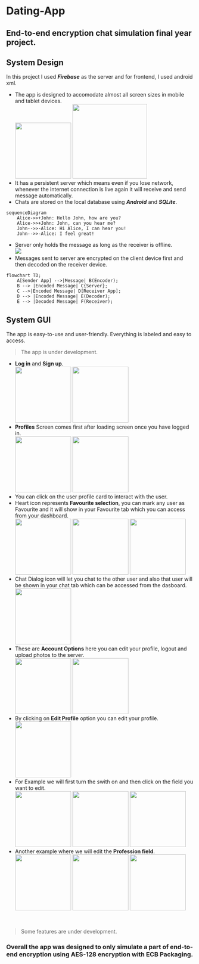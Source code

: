 # Dating-App

## End-to-end encryption chat simulation final year project.

## System Design

In this project I used ***Firebase*** as the server and for frontend, I used android xml. 

* The app is designed to accomodate almost all screen sizes in mobile and tablet devices.</br><img src="https://user-images.githubusercontent.com/39789077/229717013-c8b6befe-07ed-4ced-9ca8-efb1417b4544.jpg" width="150"> <img src="https://user-images.githubusercontent.com/39789077/232704562-55806b06-93cb-4cb3-b3ac-fbd65dfa6ab7.jpg" width="200"></br>
* It has a persistent server which means even if you lose network, whenever the internet connection is live again it will receive and send message automatically.
* Chats are stored on the local database using ***Android*** and ***SQLite***.
```mermaid
sequenceDiagram
    Alice->>+John: Hello John, how are you?
    Alice->>+John: John, can you hear me?
    John-->>-Alice: Hi Alice, I can hear you!
    John-->>-Alice: I feel great!
```
* Server only holds the message as long as the receiver is offline.</br>
<img src="https://user-images.githubusercontent.com/39789077/229835474-52d17e37-864d-4ae1-8852-3c2fd9028631.png" ></br>
* Messages sent to server are encrypted on the client device first and then decoded on the receiver device. 
```mermaid
flowchart TD;
    A[Sender App] -->|Message| B(Encoder);
    B --> |Encoded Message| C{Server};
    C -->|Encoded Message| D[Receiver App];
    D --> |Encoded Message| E(Decoder);
    E --> |Decoded Message| F(Receiver);
```

## System GUI

The app is easy-to-use and user-friendly. Everything is labeled and easy to access.

>The app is under development.
* **Log in** and **Sign up**.</br>
<img src="https://user-images.githubusercontent.com/39789077/229834227-4926ab93-d8cb-482b-a354-b4c96f68f7f3.jpg" width="150"> <img src="https://user-images.githubusercontent.com/39789077/229834241-dce44c14-4cd9-4043-a100-1a19452489a3.jpg" width="150"></br>
* **Profiles** Screen comes first after loading screen once you have logged in.</br><img src="https://user-images.githubusercontent.com/39789077/229717013-c8b6befe-07ed-4ced-9ca8-efb1417b4544.jpg" width="150"> <img src="https://user-images.githubusercontent.com/39789077/229485204-f265ef19-c93a-43bd-8cb0-25b8a0e85003.jpg" width="150"></br>
* You can click on the user profile card to interact with the user.</br>
* Heart icon represents **Favourite selection**, you can mark any user as Favourite and it will show in your Favourite tab which you can access from your dashboard.</br>
<img src="https://user-images.githubusercontent.com/39789077/229490481-fe10cc56-1c29-4c87-93e7-b0b688e48cfb.jpg" width="150"> <img src="https://user-images.githubusercontent.com/39789077/229490914-20ec0819-5b3a-4f16-af0b-f40303b4e8c4.jpg" width="150"> 
<img src="https://user-images.githubusercontent.com/39789077/229491493-93e00766-303f-4855-ac93-c775ed1109ff.jpg" width="150"></br>
* Chat Dialog icon will let you chat to the other user and also that user will be shown in your chat tab which can be accessed from the dasboard.</br>
<img src="https://user-images.githubusercontent.com/39789077/229490481-fe10cc56-1c29-4c87-93e7-b0b688e48cfb.jpg" width="150"></br>
* These are **Account Options** here you can edit your profile, logout and upload photos to the server.</br>
<img src="https://user-images.githubusercontent.com/39789077/229500353-6528028b-ba95-4c75-9d7c-61260d03c61b.jpg" width="150"> <img src="https://user-images.githubusercontent.com/39789077/229499189-1ca0d49b-af3e-42ef-8505-02652e969c2a.jpg" width="150"></br>
* By clicking on **Edit Profile** option you can edit your profile.</br><img src="https://user-images.githubusercontent.com/39789077/229501549-bddfd672-c1ca-4619-86b1-6750a3f77f77.jpg" width="150"></br>
* For Example we will first turn the swith on and then click on the field you want to edit.</br><img src="https://user-images.githubusercontent.com/39789077/229698961-80b287e3-de98-432d-89e7-590df82d1e2f.jpg" width="150"> <img src="https://user-images.githubusercontent.com/39789077/229698602-42781ada-3462-4242-86a7-06775dcaa2d2.jpg" width="150"> <img src="https://user-images.githubusercontent.com/39789077/229699136-717121a8-4b73-4df6-8be8-d2decafeb4d2.jpg" width="150"></br>
* Another example where we will edit the **Profession field**.</br>
<img src="https://user-images.githubusercontent.com/39789077/229699676-2ec79726-feab-4a22-ab23-a2cea15061ab.jpg" width="150"> <img src="https://user-images.githubusercontent.com/39789077/229699803-49ebd212-983f-4180-9890-0812691080cb.jpg" width="150"> <img src="https://user-images.githubusercontent.com/39789077/229699818-37a6faa4-7f3e-491b-ac36-d81d8cad1279.jpg" width="150">

</br>

>Some features are under development.


### Overall the app was designed to only simulate a part of end-to-end encryption using AES-128 encryption with ECB Packaging.
